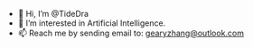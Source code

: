 - 👋 Hi, I’m @TideDra
- 👀 I’m interested in Artificial Intelligence.
- 📫 Reach me by sending email to: gearyzhang@outlook.com

<!---
TideDra/TideDra is a ✨ special ✨ repository because its `README.md` (this file) appears on your GitHub profile.
You can click the Preview link to take a look at your changes.
--->
